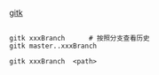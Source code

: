 
[gitk](https://git-scm.com/docs/gitk)



```shell

gitk xxxBranch      # 按照分支查看历史
gitk master..xxxBranch

gitk xxxBranch  <path>
```
